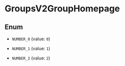
# GroupsV2GroupHomepage

## Enum


* `NUMBER_0` (value: `0`)

* `NUMBER_1` (value: `1`)

* `NUMBER_2` (value: `2`)



